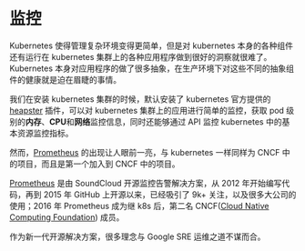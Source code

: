 # 监控

Kubernetes 使得管理复杂环境变得更简单，但是对 kubernetes 本身的各种组件还有运行在 kubernetes 集群上的各种应用程序做到很好的洞察就很难了。Kubernetes 本身对应用程序的做了很多抽象，在生产环境下对这些不同的抽象组件的健康就是迫在眉睫的事情。

我们在安装 kubernetes 集群的时候，默认安装了 kubernetes 官方提供的 [heapster](https://github.com/kubernetes/heapster) 插件，可以对 kubernetes 集群上的应用进行简单的监控，获取 pod 级别的**内存**、**CPU**和**网络**监控信息，同时还能够通过 API 监控 kubernetes 中的基本资源监控指标。

然而，[Prometheus](https://prometheus.io) 的出现让人眼前一亮，与 kubernetes 一样同样为 CNCF 中的项目，而且是第一个加入到 CNCF 中的项目。

[Prometheus](https://prometheus.io) 是由 SoundCloud 开源监控告警解决方案，从 2012 年开始编写代码，再到 2015 年 GitHub 上开源以来，已经吸引了 9k+ 关注，以及很多大公司的使用；2016 年 Prometheus 成为继 k8s 后，第二名 CNCF\([Cloud Native Computing Foundation](https://cncf.io/)\) 成员。

作为新一代开源解决方案，很多理念与 Google SRE 运维之道不谋而合。
